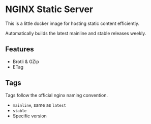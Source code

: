 # NGINX Static Server

This is a little docker image for hosting static content efficiently.

Automatically builds the latest mainline and stable releases weekly.

## Features

- Brotli & GZip
- ETag

## Tags

Tags follow the official nginx naming convention.

- `mainline`, same as `latest`
- `stable`
- Specific version


